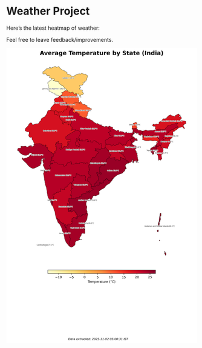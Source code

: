 # Weather Project

Here’s the latest heatmap of weather:

Feel free to leave feedback/improvements.

![India Heatmap](docs/assets/india_heatmap.png?v=069819)
